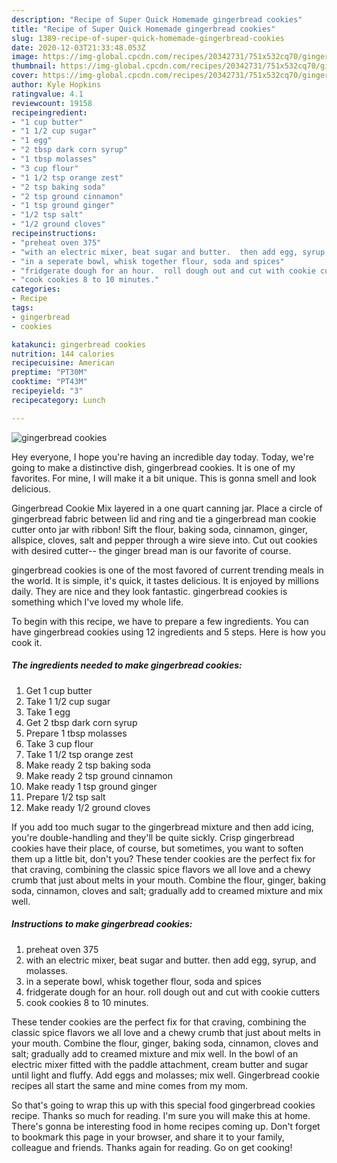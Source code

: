 ```yaml
---
description: "Recipe of Super Quick Homemade gingerbread cookies"
title: "Recipe of Super Quick Homemade gingerbread cookies"
slug: 1389-recipe-of-super-quick-homemade-gingerbread-cookies
date: 2020-12-03T21:33:48.053Z
image: https://img-global.cpcdn.com/recipes/20342731/751x532cq70/gingerbread-cookies-recipe-main-photo.jpg
thumbnail: https://img-global.cpcdn.com/recipes/20342731/751x532cq70/gingerbread-cookies-recipe-main-photo.jpg
cover: https://img-global.cpcdn.com/recipes/20342731/751x532cq70/gingerbread-cookies-recipe-main-photo.jpg
author: Kyle Hopkins
ratingvalue: 4.1
reviewcount: 19158
recipeingredient:
- "1 cup butter"
- "1 1/2 cup sugar"
- "1 egg"
- "2 tbsp dark corn syrup"
- "1 tbsp molasses"
- "3 cup flour"
- "1 1/2 tsp orange zest"
- "2 tsp baking soda"
- "2 tsp ground cinnamon"
- "1 tsp ground ginger"
- "1/2 tsp salt"
- "1/2 ground cloves"
recipeinstructions:
- "preheat oven 375"
- "with an electric mixer, beat sugar and butter.  then add egg, syrup, and molasses."
- "in a seperate bowl, whisk together flour, soda and spices"
- "fridgerate dough for an hour.  roll dough out and cut with cookie cutters"
- "cook cookies 8 to 10 minutes."
categories:
- Recipe
tags:
- gingerbread
- cookies

katakunci: gingerbread cookies 
nutrition: 144 calories
recipecuisine: American
preptime: "PT30M"
cooktime: "PT43M"
recipeyield: "3"
recipecategory: Lunch

---
```



![gingerbread cookies](https://img-global.cpcdn.com/recipes/20342731/751x532cq70/gingerbread-cookies-recipe-main-photo.jpg)

Hey everyone, I hope you're having an incredible day today. Today, we're going to make a distinctive dish, gingerbread cookies. It is one of my favorites. For mine, I will make it a bit unique. This is gonna smell and look delicious.

Gingerbread Cookie Mix layered in a one quart canning jar. Place a circle of gingerbread fabric between lid and ring and tie a gingerbread man cookie cutter onto jar with ribbon! Sift the flour, baking soda, cinnamon, ginger, allspice, cloves, salt and pepper through a wire sieve into. Cut out cookies with desired cutter-- the ginger bread man is our favorite of course.

gingerbread cookies is one of the most favored of current trending meals in the world. It is simple, it's quick, it tastes delicious. It is enjoyed by millions daily. They are nice and they look fantastic. gingerbread cookies is something which I've loved my whole life.


To begin with this recipe, we have to prepare a few ingredients. You can have gingerbread cookies using 12 ingredients and 5 steps. Here is how you cook it.

<!--inarticleads1-->

##### The ingredients needed to make gingerbread cookies:

1. Get 1 cup butter
1. Take 1 1/2 cup sugar
1. Take 1 egg
1. Get 2 tbsp dark corn syrup
1. Prepare 1 tbsp molasses
1. Take 3 cup flour
1. Take 1 1/2 tsp orange zest
1. Make ready 2 tsp baking soda
1. Make ready 2 tsp ground cinnamon
1. Make ready 1 tsp ground ginger
1. Prepare 1/2 tsp salt
1. Make ready 1/2 ground cloves


If you add too much sugar to the gingerbread mixture and then add icing, you&#39;re double-handling and they&#39;ll be quite sickly. Crisp gingerbread cookies have their place, of course, but sometimes, you want to soften them up a little bit, don&#39;t you? These tender cookies are the perfect fix for that craving, combining the classic spice flavors we all love and a chewy crumb that just about melts in your mouth. Combine the flour, ginger, baking soda, cinnamon, cloves and salt; gradually add to creamed mixture and mix well. 

<!--inarticleads2-->

##### Instructions to make gingerbread cookies:

1. preheat oven 375
1. with an electric mixer, beat sugar and butter.  then add egg, syrup, and molasses.
1. in a seperate bowl, whisk together flour, soda and spices
1. fridgerate dough for an hour.  roll dough out and cut with cookie cutters
1. cook cookies 8 to 10 minutes.


These tender cookies are the perfect fix for that craving, combining the classic spice flavors we all love and a chewy crumb that just about melts in your mouth. Combine the flour, ginger, baking soda, cinnamon, cloves and salt; gradually add to creamed mixture and mix well. In the bowl of an electric mixer fitted with the paddle attachment, cream butter and sugar until light and fluffy. Add eggs and molasses; mix well. Gingerbread cookie recipes all start the same and mine comes from my mom. 

So that's going to wrap this up with this special food gingerbread cookies recipe. Thanks so much for reading. I'm sure you will make this at home. There's gonna be interesting food in home recipes coming up. Don't forget to bookmark this page in your browser, and share it to your family, colleague and friends. Thanks again for reading. Go on get cooking!

